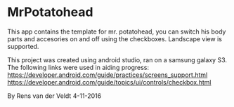 # MrPotatohead

This app contains the template for mr. potatohead, you can switch his body parts and accesories on and off using the checkboxes.
Landscape view is supported.

This project was created using android studio, ran on a samsung galaxy S3.
The following links were used in aiding progress:
https://developer.android.com/guide/practices/screens_support.html
https://developer.android.com/guide/topics/ui/controls/checkbox.html

By Rens van der Veldt
4-11-2016
